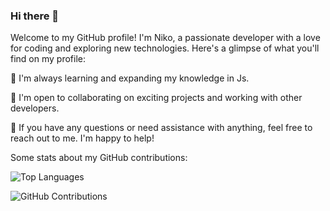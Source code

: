 ### Hi there 👋
Welcome to my GitHub profile! I'm Niko, a passionate developer with a love for coding and exploring new technologies. Here's a glimpse of what you'll find on my profile:

🌱 I'm always learning and expanding my knowledge in Js.

👯 I'm open to collaborating on exciting projects and working with other developers.

🤔 If you have any questions or need assistance with anything, feel free to reach out to me. I'm happy to help!


Some stats about my GitHub contributions:



![Top Languages](https://github-readme-stats.vercel.app/api/top-langs/?username=Nik0Sp&layout=compact&theme=radical)


![GitHub Contributions](https://github-readme-streak-stats.herokuapp.com/?user=Nik0Sp&theme=radical)

<!--
**Nik0Sp/Nik0Sp** is a ✨ _special_ ✨ repository because its `` (this file) appears on your GitHub profile.
Here are some ideas to get you started:

- 🔭 I’m currently working on ...
- 🌱 I’m currently learning ...
- 👯 I’m looking to collaborate on ...
- 🤔 I’m looking for help with ...
- 💬 Ask me about ...
- 📫 How to reach me: ...
- 😄 Pronouns: ...
- ⚡ Fun fact: ...
--> 






